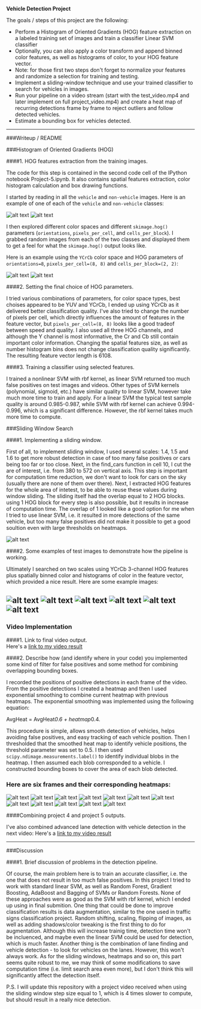 **Vehicle Detection Project**

The goals / steps of this project are the following:

* Perform a Histogram of Oriented Gradients (HOG) feature extraction on a labeled training set of images and train a classifier Linear SVM classifier
* Optionally, you can also apply a color transform and append binned color features, as well as histograms of color, to your HOG feature vector. 
* Note: for those first two steps don't forget to normalize your features and randomize a selection for training and testing.
* Implement a sliding-window technique and use your trained classifier to search for vehicles in images.
* Run your pipeline on a video stream (start with the test_video.mp4 and later implement on full project_video.mp4) and create a heat map of recurring detections frame by frame to reject outliers and follow detected vehicles.
* Estimate a bounding box for vehicles detected.

[//]: # (Image References)
[image1]: ./output_images/CarImageHog.jpg
[image2]: ./output_images/NonCarImageHog.jpg
[image3]: ./output_images/SearchArea.jpg
[image4]: ./output_images/test1_boxes.jpg
[image5]: ./output_images/test1_final.jpg
[image6]: ./output_images/test1_heatmap.jpg
[image7]: ./output_images/test2_boxes.jpg
[image8]: ./output_images/test2_final.jpg
[image9]: ./output_images/test2_heatmap.jpg
[image10]: ./output_images/test3_boxes.jpg
[image11]: ./output_images/test3_final.jpg
[image12]: ./output_images/test3_heatmap.jpg
[image13]: ./output_images/test4_boxes.jpg
[image14]: ./output_images/test4_final.jpg
[image15]: ./output_images/test4_heatmap.jpg
[image16]: ./output_images/test5_boxes.jpg
[image17]: ./output_images/test5_final.jpg
[image18]: ./output_images/test5_heatmap.jpg
[image19]: ./output_images/test6_boxes.jpg
[image20]: ./output_images/test6_final.jpg
[image21]: ./output_images/test6_heatmap.jpg
[image22]: ./output_images/CarImage.jpg
[image23]: ./output_images/NonCarImage.jpg
[video1]: ./final_processed_project_video.mp4
[video2]: ./final_processed_project_video2.mp4

---
###Writeup / README

###Histogram of Oriented Gradients (HOG)

####1. HOG features extraction from the training images.

The code for this step is contained in the second code cell of the IPython notebook Project-5.ipynb. It also contains spatial features extraction, color histogram calculation and box drawing functions. 

I started by reading in all the `vehicle` and `non-vehicle` images.  Here is an example of one of each of the `vehicle` and `non-vehicle` classes:

![alt text][image22]
![alt text][image23]

I then explored different color spaces and different `skimage.hog()` parameters (`orientations`, `pixels_per_cell`, and `cells_per_block`).  I grabbed random images from each of the two classes and displayed them to get a feel for what the `skimage.hog()` output looks like.

Here is an example using the `YCrCb` color space and HOG parameters of `orientations=8`, `pixels_per_cell=(8, 8)` and `cells_per_block=(2, 2)`:

![alt text][image1]
![alt text][image2]


####2. Setting the final choice of HOG parameters.

I tried various combinations of parameters, for color space types, best choises appeared to be YUV and YCrCb, I ended up using YCrCb as it delivered better classification quality. I've also tried to change the number of pixels per cell, which directly influences the amount of features in the feature vector, but `pixels_per_cell=(8, 8)` looks like a good tradeof between speed and quality. I also used all three HOG channels, and although the Y channel is most informative, the Cr and Cb still contain important color information. Changing the spatial features size, as well as number histogram bins does not change classification quality significantly. The resulting feature vector length is 6108.

####3. Training a classifier using selected features.

I trained a nonlinear SVM with rbf kernel, as linear SVM returned too much false positives on test images and videos. Other types of SVM kernels (polynomial, sigmoid, etc.) have similar quality to linear SVM, however take much more time to train and apply. For a linear SVM the typical test sample quality is around 0.985-0.987, while SVM with rbf kernel can achieve 0.994-0.996, which is a significant difference. However, the rbf kernel takes much more time to compute.

###Sliding Window Search

####1. Implementing a sliding window.

First of all, to implement sliding window, I used several scales: 1.4, 1.5 and 1.6 to get more robust detection in case of too many false positives or cars being too far or too close. Next, in the find_cars function in cell 10, I cut the are of interest, i.e. from 380 to 572 on vertical axis. This step is important for computation time reduction, we don't want to look for cars on the sky (usually there are none of them over there). Next, I extracted HOG features for the whole area of intetest, to be able to reuse these values during window sliding. The sliding itself had the overlap equal to 2 HOG blocks. using 1 HOG block for every step is also possible, but it results in increase of computation time. The overlap of 1 looked like a good option for me when I tried to use linear SVM, i.e. it resulted in more detections of the same vehicle, but too many false positives did not make it possible to get a good soultion even with large thresholds on heatmaps.

![alt text][image3]

####2. Some examples of test images to demonstrate how the pipeline is working.

Ultimately I searched on two scales using YCrCb 3-channel HOG features plus spatially binned color and histograms of color in the feature vector, which provided a nice result.  Here are some example images:

![alt text][image4]
![alt text][image7]
![alt text][image10]
![alt text][image13]
![alt text][image16]
![alt text][image19]
---

### Video Implementation

####1. Link to final video output.  
Here's a [link to my video result](./final_processed_project_video.mp4)

####2. Describe how (and identify where in your code) you implemented some kind of filter for false positives and some method for combining overlapping bounding boxes.

I recorded the positions of positive detections in each frame of the video.  From the positive detections I created a heatmap and then I used exponential smoothing to combine current heatmap with previous heatmaps. The exponential smoothing was implemented using the following equation: 

AvgHeat = AvgHeat*0.6 + heatmap*0.4. 

This procedure is simple, allows smooth detection of vehicles, helps avoiding false positives, and easy tracking of each vehicle position.
Then I thresholded that the smoothed heat map to identify vehicle positions, the threshold parameter was set to 0.5.  I then used `scipy.ndimage.measurements.label()` to identify individual blobs in the heatmap.  I then assumed each blob corresponded to a vehicle.  I constructed bounding boxes to cover the area of each blob detected.  

### Here are six frames and their corresponding heatmaps:

![alt text][image5] ![alt text][image6]
![alt text][image8] ![alt text][image9]
![alt text][image11] ![alt text][image12]
![alt text][image14] ![alt text][image15]
![alt text][image17] ![alt text][image18]
![alt text][image20] ![alt text][image21]

####Combining project 4 and project 5 outputs.

I've also combined advanced lane detection with vehicle detection in the next video:
Here's a [link to my video result](./final_processed_project_video2.mp4)

---

###Discussion

####1. Brief discussion of problems in the detection pipeline.

Of course, the main problem here is to train an accurate classifier, i.e. the one that does not result in too much false positives. In this project I tried to work with standard linear SVM, as well as Random Forest,  Gradient Boosting, AdaBoost and Bagging of SVMs or Random Forests. None of these approaches were as good as the SVM with rbf kernel, which I ended up using in final submition.
One thing that could be done to improve classification results is data augmentation, similar to the one used in traffic signs classification project. Random shifting, scaling, flipping of images, as well as adding shadows/color tweaking is the first thing to do for augmentation. Although this will increase trainig time, detection time won't be incluenced, and maybe even the linear SVM could be used for detection, which is much faster.
Another thing is the combination of lane finding and vehicle detection - to look for vehicles on the lanes. However, this won't always work.
As for the sliding windows, heatmaps and so on, this part seems quite robust to me, we may think of some modifications to save computation time (i.e. limit search area even more), but I don't think this will significantly affect the detection itself.


P.S. I will update this repository with a project video received when using the sliding window step size equal to 1, which is 4 times slower to compute, but should result in a really nice detection.

